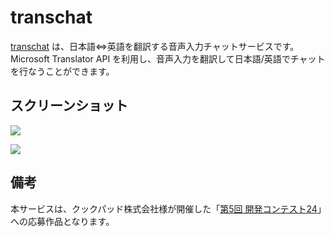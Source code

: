 # transchat

[transchat](http://transchat.co/) は、日本語⇔英語を翻訳する音声入力チャットサービスです。
Microsoft Translator API を利用し、音声入力を翻訳して日本語/英語でチャットを行なうことができます。

## スクリーンショット

![](https://github.com/kami30k/transchat/raw/master/.readme/screenshot_1.png)

![](https://github.com/kami30k/transchat/raw/master/.readme/screenshot_2.png)

## 備考

本サービスは、クックパッド株式会社様が開催した「[第5回 開発コンテスト24](https://info.cookpad.com/24contest_5)」への応募作品となります。
